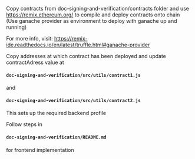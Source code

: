 Copy contracts from doc-signing-and-verification/contracts folder and use  https://remix.ethereum.org/ to compile and deploy contracts onto chain 
(Use ganache provider as environment to deploy with ganache up and running)

For more info, visit: https://remix-ide.readthedocs.io/en/latest/truffle.html#ganache-provider

Copy addresses at which contract has been deployed and update contractAdress value at 
#### `doc-signing-and-verification/src/utils/contract1.js`
and
#### `doc-signing-and-verification/src/utils/contract2.js` 
This sets up the required backend profile

Follow steps in 
#### `doc-signing-and-verification/README.md` 
for frontend implementation
